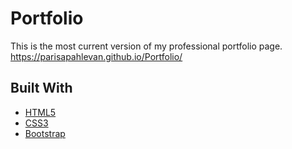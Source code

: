 # Portfolio
This is the most current version of my professional portfolio page.
 https://parisapahlevan.github.io/Portfolio/
 
 ## Built With
* [HTML5](https://html5test.com)
* [CSS3](https://www.w3schools.com/css)
* [Bootstrap](https://getbootstrap.com)
